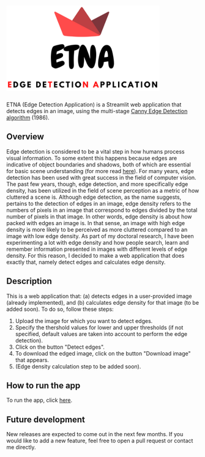 # <img src = "https://github.com/n3urovirtual/Edge_Detection_Application/blob/main/Images/logo_background.png" width = 400, height = 225>
ETNA (Edge Detection Application) is a Streamlit web application that detects edges in an image, using the multi-stage [Canny Edge Detection algorithm](https://ieeexplore.ieee.org/abstract/document/4767851) (1986).

## Overview
Edge detection is considered to be a vital step in how humans process visual information. To some extent this happens because edges are indicative of object boundaries and shadows, both of which are essential for basic scene understanding (for more read [here](https://www.sciencedirect.com/science/article/pii/S0042698918302050#!)). For many years, edge detection has been used with great success in the field of computer vision. Τhe past few years, though, edge detection, and more specifically edge density, has been  utilized in the field of scene perception as a metric of how cluttered a scene is. Although edge detection, as the name suggests, pertains to the detection of edges in an image, edge density refers to the numbers of pixels in an image that correspond to edges divided by the total number of pixels in that image. In other words, edge density is about how packed with edges an image is. In that sense, an image with high edge density is more likely to be perceived as more cluttered compared to an image with low edge density. As part of my doctoral research, I have been experimenting a lot with edge density and how people search, learn and remember information presented in images with different levels of edge density. For this reason, I decided to make a web application that does exactly that, namely detect edges and calculates edge density.

## Description
This is a web application that: (a) detects edges in a user-provided image (already implemented), and (b) calculates edge density for that image (to be added soon). To do so, follow these steps:
1. Upload the image for which you want to detect edges.
2. Specify the thershold values for lower and upper thresholds (if not specified, default values are taken into account to perform the edge detection).
3. Click on the button "Detect edges".
4. To download the edged image, click on the button "Download image" that appears. 
5. (Edge density calculation step to be added soon).


## How to run the app

To run the app, click [here](https://share.streamlit.io/n3urovirtual/edge_detection_application/main/edge_detection.py).

## Future development

New releases are expected to come out in the next few months. If you would like to add a new feature, feel free to open a pull request or contact me directly. 

